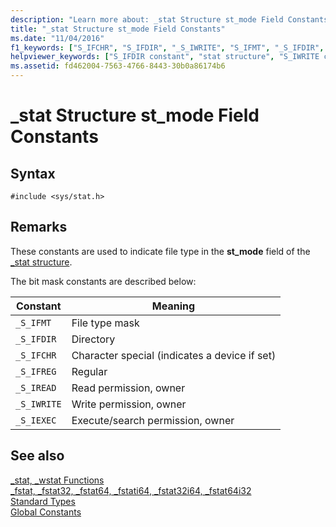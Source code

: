 ```yaml
---
description: "Learn more about: _stat Structure st_mode Field Constants"
title: "_stat Structure st_mode Field Constants"
ms.date: "11/04/2016"
f1_keywords: ["S_IFCHR", "S_IFDIR", "_S_IWRITE", "S_IFMT", "_S_IFDIR", "_S_IREAD", "S_IEXEC", "_S_IEXEC", "_S_IFMT", "S_IWRITE", "S_IFREG", "S_IREAD", "_S_IFCHR", "_S_IFREG"]
helpviewer_keywords: ["S_IFDIR constant", "stat structure", "S_IWRITE constant", "S_IEXEC constant", "_S_IFREG constant", "S_IREAD constant", "stat structure, constants", "_S_IFMT constant", "st_mode field constants", "S_IFMT constant", "_S_IEXEC constant", "_S_IWRITE constant", "_S_IFDIR constant", "S_IFREG constant", "S_IFCHR constant", "_S_IREAD constant", "_S_IFCHR constant"]
ms.assetid: fd462004-7563-4766-8443-30b0a86174b6
---
```

# _stat Structure st_mode Field Constants

## Syntax

```
#include <sys/stat.h>
```

## Remarks

These constants are used to indicate file type in the **st_mode** field of the [_stat structure](../c-runtime-library/standard-types.md).

The bit mask constants are described below:

|Constant|Meaning|
|--------------|-------------|
|`_S_IFMT`|File type mask|
|`_S_IFDIR`|Directory|
|`_S_IFCHR`|Character special (indicates a device if set)|
|`_S_IFREG`|Regular|
|`_S_IREAD`|Read permission, owner|
|`_S_IWRITE`|Write permission, owner|
|`_S_IEXEC`|Execute/search permission, owner|

## See also

[_stat, _wstat Functions](../c-runtime-library/reference/stat-functions.md)<br/>
[_fstat, _fstat32, _fstat64, _fstati64, _fstat32i64, _fstat64i32](../c-runtime-library/reference/fstat-fstat32-fstat64-fstati64-fstat32i64-fstat64i32.md)<br/>
[Standard Types](../c-runtime-library/standard-types.md)<br/>
[Global Constants](../c-runtime-library/global-constants.md)
